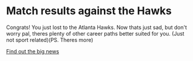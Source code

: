 # Match results against the Hawks

Congrats! You just lost to the Atlanta Hawks. Now thats just sad, but don't worry pal, theres plenty of other career paths better suited for you. (Just not sport related)(PS. Theres more)

[Find out the big news](../step-3/suffer-an-injury-and-miss-the-playoffs.md)
